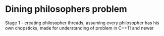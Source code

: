 # Dining philosophers problem

Stage 1 - creating philosopher threads, assuming every philosopher has his own chopsticks, made for understanding of problem in C++11 and newer
